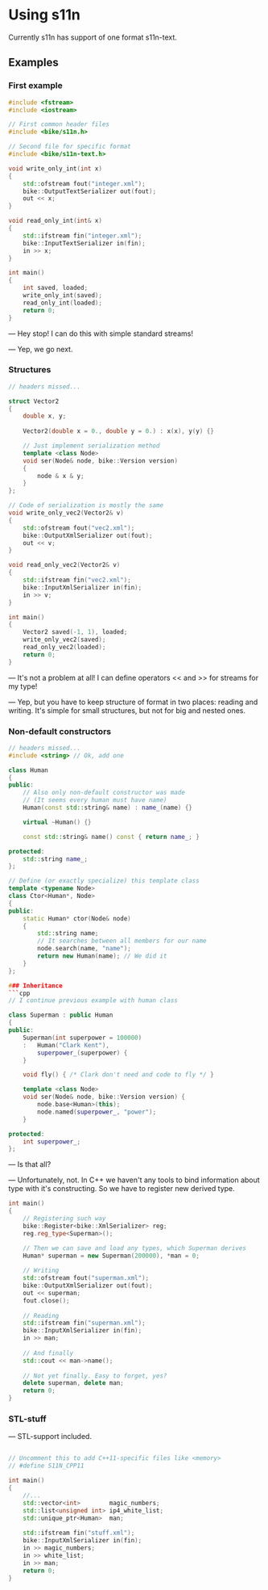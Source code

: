 Using s11n
====================

Currently s11n has support of one format s11n-text.

Examples
---------------------

### First example
```cpp
#include <fstream>
#include <iostream>

// First common header files
#include <bike/s11n.h>

// Second file for specific format
#include <bike/s11n-text.h>

void write_only_int(int x)
{
	std::ofstream fout("integer.xml");
	bike::OutputTextSerializer out(fout);
	out << x;
}

void read_only_int(int& x)
{
	std::ifstream fin("integer.xml");
	bike::InputTextSerializer in(fin);
	in >> x;
}

int main()
{
	int saved, loaded;
	write_only_int(saved);
	read_only_int(loaded);
	return 0;
}

```

— Hey stop! I can do this with simple standard streams!

— Yep, we go next.


### Structures
```cpp
// headers missed...

struct Vector2
{
	double x, y;
	
	Vector2(double x = 0., double y = 0.) : x(x), y(y) {}

	// Just implement serialization method
	template <class Node>
	void ser(Node& node, bike::Version version) 
	{
		node & x & y;
	}
};

// Code of serialization is mostly the same
void write_only_vec2(Vector2& v)
{
	std::ofstream fout("vec2.xml");
	bike::OutputXmlSerializer out(fout);
	out << v;
}

void read_only_vec2(Vector2& v)
{
	std::ifstream fin("vec2.xml");
	bike::InputXmlSerializer in(fin);
	in >> v;
}

int main()
{
	Vector2 saved(-1, 1), loaded;
	write_only_vec2(saved);
	read_only_vec2(loaded);
	return 0;
}

```

— It's not a problem at all! I can define operators << and >> for streams for my type!

— Yep, but you have to keep structure of format in two places: reading and writing. It's simple for small structures, but not for big and nested ones.


### Non-default constructors
```cpp
// headers missed...
#include <string> // Ok, add one

class Human
{
public:
	// Also only non-default constructor was made
	// (It seems every human must have name)
	Human(const std::string& name) : name_(name) {}	

	virtual ~Human() {}

	const std::string& name() const { return name_; }

protected:
	std::string name_;
};

// Define (or exactly specialize) this template class
template <typename Node>
class Ctor<Human*, Node>
{
public:
	static Human* ctor(Node& node) 
	{
		std::string name;
		// It searches between all members for our name
		node.search(name, "name");
		return new Human(name); // We did it
	}
};

### Inheritance
```cpp
// I continue previous example with human class

class Superman : public Human
{
public:
    Superman(int superpower = 100000) 
	:	Human("Clark Kent"), 
		superpower_(superpower) {
	}    

	void fly() { /* Clark don't need and code to fly */ }

    template <class Node>
    void ser(Node& node, bike::Version version) {
        node.base<Human>(this);
		node.named(superpower_, "power");
    }

protected:
    int superpower_;
};
```

— Is that all?

— Unfortunately, not. In C++ we haven't any tools to bind information about type with it's constructing. So we have to register new derived type.

```cpp
int main()
{
	// Registering such way
	bike::Register<bike::XmlSerializer> reg;
	reg.reg_type<Superman>();

	// Then we can save and load any types, which Superman derives
	Human* superman = new Superman(200000), *man = 0;
	
	// Writing
	std::ofstream fout("superman.xml");
	bike::OutputXmlSerializer out(fout);
	out << superman;
	fout.close();
	
	// Reading
	std::ifstream fin("superman.xml");
	bike::InputXmlSerializer in(fin);
	in >> man;
	
	// And finally 
	std::cout << man->name();
	
	// Not yet finally. Easy to forget, yes?
	delete superman, delete man; 
	return 0;
}
```

### STL-stuff

— STL-support included.

```cpp

// Uncomment this to add C++11-specific files like <memory>
// #define S11N_CPP11

int main()
{
	//...
	std::vector<int>        magic_numbers;
	std::list<unsigned int> ip4_white_list;
	std::unique_ptr<Human>  man;
	
	std::ifstream fin("stuff.xml");
	bike::InputXmlSerializer in(fin);
	in >> magic_numbers;
	in >> white_list;
	in >> man;
	return 0;
}
```

